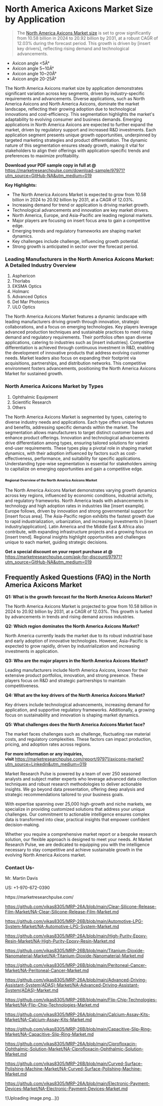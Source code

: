 
<h1>North America Axicons Market&nbsp;Size by Application</h1><blockquote><p>The <a href="https://marketresearchpulse.com/download-sample/97971?utm_source=GitHub-NA&amp;utm_medium=019">North America Axicons Market size</a> is set to grow significantly from 10.58 billion in 2024 to 20.92 billion by 2031, at a robust CAGR of 12.03% during the forecast period. This growth is driven by [insert key drivers], reflecting rising demand and technological advancements.</p></blockquote><ul><li>Axicon angle <5Â°<li> Axicon angle 5~10Â°<li> Axicon angle 10~20Â°<li> Axicon angle 20-25Â°</li></ul><p>The North America Axicons market size by application demonstrates significant variation across key segments, driven by industry-specific requirements and advancements. Diverse applications, such as North America Axicons and North America Axicons, dominate the market landscape, reflecting their growing adoption due to technological innovations and cost-efficiency. This segmentation highlights the market's adaptability to evolving consumer and business demands. Emerging applications in North America Axicons are expected to further expand the market, driven by regulatory support and increased R&D investments. Each application segment presents unique growth opportunities, underpinned by targeted marketing strategies and product differentiation. The dynamic nature of this segmentation ensures steady growth, making it vital for stakeholders to align their offerings with application-specific trends and preferences to maximize profitability.</p><p><strong>Download your PDF sample copy in full at @ </strong><a href="https://marketresearchpulse.com/download-sample/97971?utm_source=GitHub-NA&amp;utm_medium=019">https://marketresearchpulse.com/download-sample/97971?utm_source=GitHub-NA&amp;utm_medium=019</a></p><p><strong>Key Highlights: </strong></p><ul><li>The North America Axicons Market is expected to grow from 10.58 billion in 2024 to 20.92 billion by 2031, at a CAGR of 12.03%.</li><li>Increasing demand for trend or application is driving market growth.</li><li>Technological advancements and innovation are key market drivers.</li><li>North America, Europe, and Asia-Pacific are leading regional markets.</li><li>Major players are focusing on insert focus area to gain a competitive edge.</li><li>Emerging trends and regulatory frameworks are shaping market dynamics.</li><li>Key challenges include challenge, influencing growth potential.</li><li>Strong growth is anticipated in sector over the forecast period.</li></ul><h3>Leading Manufacturers in the North America Axicons Market: A Detailed Industry Overview</h3><ol><li>Asphericon</li><li>Thorlabs</li><li>EKSMA Optics</li><li>Holmarc</li><li>Advanced Optics</li><li>Del Mar Photonics</li><li>ULO Optics</li></ol><div class="flex max-w-full flex-col flex-grow"><div class="min-h-8 text-message flex w-full flex-col items-end gap-2 whitespace-normal break-words [.text-message+&amp;]:mt-5" dir="auto" data-message-author-role="assistant" data-message-id="fd8432e4-4910-450d-b182-61b7bfb0a01f" data-message-model-slug="gpt-4o"><div class="flex w-full flex-col gap-1 empty:hidden first:pt-[3px]"><div class="markdown prose w-full break-words dark:prose-invert light"><p>The North America Axicons Market features a dynamic landscape with leading manufacturers driving growth through innovation, strategic collaborations, and a focus on emerging technologies. Key players leverage advanced production techniques and sustainable practices to meet rising demand and regulatory requirements. Their portfolios often span diverse applications, catering to industries such as [insert industries]. Competitive differentiation is achieved through continuous investment in R&amp;D, enabling the development of innovative products that address evolving customer needs. Market leaders also focus on expanding their footprint via acquisitions, partnerships, and distribution networks. This competitive environment fosters advancements, positioning the North America Axicons Market for sustained growth.</p></div></div></div></div><h3>North America Axicons Market by Types</h3><ol><li>Ophthalmic Equipment<li> Scientific Research<li> Others</li></ol><div class="flex max-w-full flex-col flex-grow"><div class="min-h-8 text-message flex w-full flex-col items-end gap-2 whitespace-normal break-words [.text-message+&amp;]:mt-5" dir="auto" data-message-author-role="assistant" data-message-id="084470be-0bb7-4664-bddf-5156b4f41249" data-message-model-slug="gpt-4o-mini"><div class="flex w-full flex-col gap-1 empty:hidden first:pt-[3px]"><div class="markdown prose w-full break-words dark:prose-invert light"><p>The North America Axicons Market is segmented by types, catering to diverse industry needs and applications. Each type offers unique features and benefits, addressing specific demands within the market. The segmentation allows manufacturers to target distinct customer bases and enhance product offerings. Innovation and technological advancements drive differentiation among types, ensuring tailored solutions for varied end-user requirements. These types play a pivotal role in shaping market dynamics, with their adoption influenced by factors such as cost-effectiveness, performance, and suitability for specific applications. Understanding type-wise segmentation is essential for stakeholders aiming to capitalize on emerging opportunities and gain a competitive edge.</p></div></div></div></div><h3><span style="font-size: 11px;">Regional Overview of the North America Axicons Market</span></h3><div class="flex max-w-full flex-col flex-grow"><div class="min-h-8 text-message flex w-full flex-col items-end gap-2 whitespace-normal break-words [.text-message+&amp;]:mt-5" dir="auto" data-message-author-role="assistant" data-message-id="e9038762-ce64-4e30-91c9-9bd413514231" data-message-model-slug="gpt-4o-mini"><div class="flex w-full flex-col gap-1 empty:hidden first:pt-[3px]"><div class="markdown prose w-full break-words dark:prose-invert light"><p>The North America Axicons Market demonstrates varying growth dynamics across key regions, influenced by economic conditions, industrial activity, and regulatory frameworks. North America leads with advancements in technology and high adoption rates in industries like [insert example]. Europe follows, driven by innovation and strong governmental support for [insert focus area]. The Asia-Pacific region exhibits the fastest growth due to rapid industrialization, urbanization, and increasing investments in [insert industry/application]. Latin America and the Middle East &amp; Africa also contribute, with expanding infrastructure projects and a growing focus on [insert trend]. Regional insights highlight opportunities and challenges unique to each market, guiding strategic decisions.</p></div></div></div></div><p><strong>Get a special discount on your report purchase at @ </strong><a href="https://marketresearchpulse.com/ask-for-discount/97971?utm_source=GitHub-NA&amp;utm_medium=019">https://marketresearchpulse.com/ask-for-discount/97971?utm_source=GitHub-NA&amp;utm_medium=019</a></p><h2>Frequently Asked Questions (FAQ) in the North America Axicons Market</h2><p><strong>Q1: What is the growth forecast for the North America Axicons Market?</strong></p><p>The North America Axicons Market is projected to grow from 10.58 billion in 2024 to 20.92 billion by 2031, at a CAGR of 12.03%. This growth is fueled by advancements in trends and rising demand across industries.</p><p><strong>Q2: Which region dominates the North America Axicons Market?</strong></p><p>North America currently leads the market due to its robust industrial base and early adoption of innovative technologies. However, Asia-Pacific is expected to grow rapidly, driven by industrialization and increasing investments in application.</p><p><strong>Q3: Who are the major players in the North America Axicons Market?</strong></p><p>Leading manufacturers include North America Axicons, known for their extensive product portfolios, innovation, and strong presence. These players focus on R&amp;D and strategic partnerships to maintain competitiveness.</p><p><strong>Q4: What are the key drivers of the North America Axicons Market?</strong></p><p>Key drivers include technological advancements, increasing demand for application, and supportive regulatory frameworks. Additionally, a growing focus on sustainability and innovation is shaping market dynamics.</p><p><strong>Q5: What challenges does the North America Axicons Market face?</strong></p><p>The market faces challenges such as challenge, fluctuating raw material costs, and regulatory complexities. These factors can impact production, pricing, and adoption rates across regions.</p><p><strong>For more information or any inquiries, visit&nbsp;</strong><a href="https://marketresearchpulse.com/report/97971/axicons-market?utm_source=Linkedin&utm_medium=019">https://marketresearchpulse.com/report/97971/axicons-market?utm_source=Linkedin&utm_medium=019</a></p><p>Market Research Pulse is powered by a team of over 250 seasoned analysts and subject matter experts who leverage advanced data collection techniques and robust research methodologies to deliver actionable insights. We go beyond data presentation, offering deep analysis and strategic recommendations tailored to your business goals.</p><p>With expertise spanning over 25,000 high-growth and niche markets, we specialize in providing customized solutions that address your unique challenges. Our commitment to actionable intelligence ensures complex data is transformed into clear, practical insights that empower confident decision-making.</p><p>Whether you require a comprehensive market report or a bespoke research solution, our flexible approach is designed to meet your needs. At Market Research Pulse, we are dedicated to equipping you with the intelligence necessary to stay competitive and achieve sustainable growth in the evolving North America Axicons market.</p><h3><strong>Contact Us-</strong></h3><p>Mr. Martin Davis</p><p>US: +1-970-672-0390</p><p>https://marketresearchpulse.com/</p><p><a href="https://github.com/vikas8305/MRP-26A/blob/main/Clear-Silicone-Release-Film-Market/NA-Clear-Silicone-Release-Film-Market.md">https://github.com/vikas8305/MRP-26A/blob/main/Clear-Silicone-Release-Film-Market/NA-Clear-Silicone-Release-Film-Market.md</a></p><p><a href="https://github.com/vikas8305/MRP-26B/blob/main/Automotive-LPG-System-Market/NA-Automotive-LPG-System-Market.md">https://github.com/vikas8305/MRP-26B/blob/main/Automotive-LPG-System-Market/NA-Automotive-LPG-System-Market.md</a></p><p><a href="https://github.com/vikas8305/MRP-26A/blob/main/High-Purity-Epoxy-Resin-Market/NA-High-Purity-Epoxy-Resin-Market.md">https://github.com/vikas8305/MRP-26A/blob/main/High-Purity-Epoxy-Resin-Market/NA-High-Purity-Epoxy-Resin-Market.md</a></p><p><a href="https://github.com/vikas8305/MRP-26B/blob/main/Titanium-Dioxide-Nanomaterial-Market/NA-Titanium-Dioxide-Nanomaterial-Market.md">https://github.com/vikas8305/MRP-26B/blob/main/Titanium-Dioxide-Nanomaterial-Market/NA-Titanium-Dioxide-Nanomaterial-Market.md</a></p><p><a href="https://github.com/vikas8305/MRP-26B/blob/main/Peritoneal-Cancer-Market/NA-Peritoneal-Cancer-Market.md">https://github.com/vikas8305/MRP-26B/blob/main/Peritoneal-Cancer-Market/NA-Peritoneal-Cancer-Market.md</a></p><p><a href="https://github.com/vikas8305/MRP-26A/blob/main/Advanced-Driving-Assistant-System(ADAS)-Market/NA-Advanced-Driving-Assistant-System(ADAS)-Market.md">https://github.com/vikas8305/MRP-26A/blob/main/Advanced-Driving-Assistant-System(ADAS)-Market/NA-Advanced-Driving-Assistant-System(ADAS)-Market.md</a></p><p><a href="https://github.com/vikas8305/MRP-26B/blob/main/Flip-Chip-Technologies-Market/NA-Flip-Chip-Technologies-Market.md">https://github.com/vikas8305/MRP-26B/blob/main/Flip-Chip-Technologies-Market/NA-Flip-Chip-Technologies-Market.md</a></p><p><a href="https://github.com/vikas8305/MRP-26A/blob/main/Calcium-Assay-Kits-Market/NA-Calcium-Assay-Kits-Market.md">https://github.com/vikas8305/MRP-26A/blob/main/Calcium-Assay-Kits-Market/NA-Calcium-Assay-Kits-Market.md</a></p><p><a href="https://github.com/vikas8305/MRP-26B/blob/main/Capacitive-Slip-Ring-Market/NA-Capacitive-Slip-Ring-Market.md">https://github.com/vikas8305/MRP-26B/blob/main/Capacitive-Slip-Ring-Market/NA-Capacitive-Slip-Ring-Market.md</a></p><p><a href="https://github.com/vikas8305/MRP-26A/blob/main/Ciprofloxacin-Ophthalmic-Solution-Market/NA-Ciprofloxacin-Ophthalmic-Solution-Market.md">https://github.com/vikas8305/MRP-26A/blob/main/Ciprofloxacin-Ophthalmic-Solution-Market/NA-Ciprofloxacin-Ophthalmic-Solution-Market.md</a></p><p><a href="https://github.com/vikas8305/MRP-26B/blob/main/Curved-Surface-Polishing-Machine-Market/NA-Curved-Surface-Polishing-Machine-Market.md">https://github.com/vikas8305/MRP-26B/blob/main/Curved-Surface-Polishing-Machine-Market/NA-Curved-Surface-Polishing-Machine-Market.md</a></p><p><a href="https://github.com/vikas8305/MRP-26A/blob/main/Electronic-Payment-Devices-Market/NA-Electronic-Payment-Devices-Market.md">https://github.com/vikas8305/MRP-26A/blob/main/Electronic-Payment-Devices-Market/NA-Electronic-Payment-Devices-Market.md</a></p>
![Uploading image.png…]()
